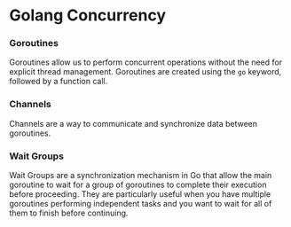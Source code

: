 # Golang Concurrency

### Goroutines

Goroutines allow us to perform concurrent operations without the need for explicit thread management. Goroutines are created using the `go` keyword, followed by a function call.

### Channels

Channels are a way to communicate and synchronize data between goroutines. 

### Wait Groups

Wait Groups are a synchronization mechanism in Go that allow the main goroutine to wait for a group of goroutines to complete their execution before proceeding. They are particularly useful when you have multiple goroutines performing independent tasks and you want to wait for all of them to finish before continuing.
